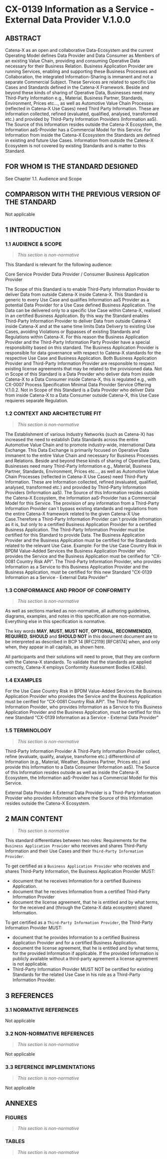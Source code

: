 # CX-0139 Information as a Service - External Data Provider  V.1.0.0

## ABSTRACT

Catena-X as an open and collaborative Data-Ecosystem and the current Operating Model defines Data Provider and Data Consumer as Members of an existing Value Chain, providing and consuming Operative Data necessary for their Business Relation.
Business Application Provider are running Services, enabling and supporting these Business Processes and Collaboration, the integrated Information-Sharing is immanent and not a separate Commercial Subject. These Services are related to specific Use Cases and Standards defined in the Catena-X Framework.
Beside and beyond these kinds of sharing of Operative Data, Businesses need many Third-Party Information e.g., Material, Business Partner, Standards, Environment, Prices etc..., as well as Automotive Value Chain Processes (reflected in Catena-X Use Cases) need Third Party Information.
These are Information collected, refined (evaluated, qualified, analysed, transformed etc.) and provided by Third-Party Information Providers (Information aaS). The Source of this Information resides outside the Catena-X Ecosystem, the Information aaS-Provider has a Commercial Model for this Service.
For Information from inside the Catena-X Ecosystem the Standards are defined in existing and future Use Cases.
Information from outside the Catena-X Ecosystem is not covered by existing Standards and is matter to this Standard.

## FOR WHOM IS THE STANDARD DESIGNED

See Chapter 1.1. Audience and Scope

## COMPARISON WITH THE PREVIOUS VERSION OF THE STANDARD

Not applicable

## 1 INTRODUCTION

### 1.1 AUDIENCE & SCOPE

> *This section is non-normative*

This Standard is relevant for the following audience:

Core Service Provider
Data Provider / Consumer
Business Application Provider

The Scope of this Standard is to enable Third-Party Information Provider to deliver Data from outside Catena-X inside Catena-X. This Standard is generic to every Use Case and qualifies Information aaS Provider as a potential Data Provider for a Use Case defined Business Application. The Data can be delivered only to a specific Use Case within Catena-X, realised in an certified Business Application.
By this way the Standard enables Third-Party Information Provider to deliver Data from outside Catena-X inside Catena-X and at the same time limits Data Delivery to existing Use Cases, avoiding Violations or Bypasses of existing Standards and Regulations within Catena-X. For this reason the Business Application Provider and the Third-Party Information Party Provider have a special responsibility based on this standard. The Business Application Provider is responsible for data governance with respect to Catena-X standards for the respective Use Case and Business Application. Both Business Application Provider and Third-Party Information Provider are responsible to respect existing license agreements that may be related to the provisioned data.
Not in Scope of this Standard is a Data Provider who deliver data from inside Catena-X to a Data Consumer inside Catena-X, this is regulated e.g., with CX-0007 Process Specification Minimal Data Provider Service Offering V.1.0.2.
Not in Scope of this Standard is a Data Provider who deliver Data from inside Catena-X to a Data Consumer outside Catena-X, this Use Case requieres separate Regulation.

### 1.2 CONTEXT AND ARCHITECTURE FIT

> *This section is non-normative*

The Establishment of various Industry Networks (such as Catena-X) has increased the need to establish Data Standards across the entire Automotive Value Chain and to promote industry-wide, international Data Exchange. This Data Exchange is primarily focused on Operative Data immanent to the entire Value Chain and necessary for Business Processes and Relations.
Beside and beyond these kinds of sharing of Operative Data, Businesses need many Third-Party Information e.g., Material, Business Partner, Standards, Environment, Prices etc..., as well as Automotive Value Chain Processes (reflected in Catena-X Use Cases) need Third-Party Information.
These are Information collected, refined (evaluated, qualified, analysed, transformed etc.) and provided by Third-Party Information Providers (Information aaS). The Source of this Information resides outside the Catena-X Ecosystem, the Information aaS-Provider has a Commercial Model for this Service.
The provision of any information from a Third-Party Information Provider can´t bypass existing standards and regulations from the entire Catena-X framework related to the given Catena-X Use Case.Therefore a Third-Party Information Provider can´t provide Infromation as it is, but only to a certified Business Application Provider for a certified Business Application.
The Third-Party Information Provider must be certified for this Standard to provide Data. The Business Application Provider and the Business Application must be certified for the Standards related to the relevant Use Case.
Example:
For the Use Case Country Risk in BPDM Value-Added Services the Business Application Provider who provides the Service and the Business Application must be cerified for "CX-0081 Country Risk API". The Third-Party Information Provider, who provides Information as a Service to this Business Application Provider and the Business Application, must be certified for this new Standard "CX-0139 Information as a Service - External Data Provider"

### 1.3 CONFORMANCE AND PROOF OF CONFORMITY

> *This section is non-normative*

As well as sections marked as non-normative, all authoring guidelines, diagrams, examples, and notes in this specification are non-normative. Everything else in this specification is normative.

The key words **MAY**, **MUST**, **MUST NOT**, **OPTIONAL**, **RECOMMENDED**, **REQUIRED**, **SHOULD** and **SHOULD NOT** in this document document are to be interpreted as described in BCP 14 [RFC2119] [RFC8174] when, and only when, they appear in all capitals, as shown here.

All participants and their solutions will need to prove, that they are conform with the Catena-X standards. To validate that the standards are applied correctly, Catena-X employs Conformity Assessment Bodies (CABs).

### 1.4 EXAMPLES

For the Use Case Country Risk in BPDM Value-Added Services the Business Application Provider who provides the Service and the Business Application must be cerified for "CX-0081 Country Risk API". The Third-Party Information Provider, who provides Information as a Service to this Business Application Provider and the Business Application, must be certified for this new Standard "CX-0139 Information as a Service - External Data Provider"

### 1.5 TERMINOLOGY

> *This section is non-normative*

Third-Party Information Provider
A Third-Party Information Provider collect, refine (evaluate, qualify, analyse, transforme etc.) differentkind of Information (e.g., Material, Weather, Business Partner, Prices etc.) and provide this Information to a Data Consumer (Information aaS).
The Source of this Information resides outside as well as inside the Catena-X Ecosystem, the Information aaS-Provider has a Commercial Model for this Service.

External Data Provider
A External Data Provider is a Third-Party Information Provider who provides Information where the Source of this Information resides outside the Catena-X Ecosystem.

## 2 MAIN CONTENT

> *This section is normative*

This standard differentiates between two roles: Requirements for the `Business Application Provider` who receives and shares Third-Party Information and their Use Cases and their `Third-Party Information Provider`.

To get certified as a `Business Application Provider` who receives and shares Third-Party Information, the Business Application Provider MUST:

- document that he receives Information for a certified Business Application.
- document that he receives Information from a certified Third-Party Information Provider
- document the license agreement, that he is entitled and by what terms, for the received and (through the Catena-X data ecosystem) shared Information.

To get certified as a `Third-Party Information Provider`, the Third-Party Information Provider MUST:

- document that he provides Information to a certified Business Application Provider and for a certified Business Application.
- document the license agreement, that he is entitled and by what terms, for the provided Information if applicable. If the provided Information is publicly available without a third-party agreement a license agreement is not applicable.
- Third-Party Information Provider MUST NOT be certified for existing Standards for the related Use Case in his role as a Third-Party Information Provider.

## 3 REFERENCES

### 3.1 NORMATIVE REFERENCES

Not applicable

### 3.2 NON-NORMATIVE REFERENCES

> *This section is non-normative*

Not applicable

### 3.3 REFERENCE IMPLEMENTATIONS

> *This section is non-normative*

Not applicable

## ANNEXES

### FIGURES

> *This section is non-normative*

### TABLES

> *This section is non-normative*
